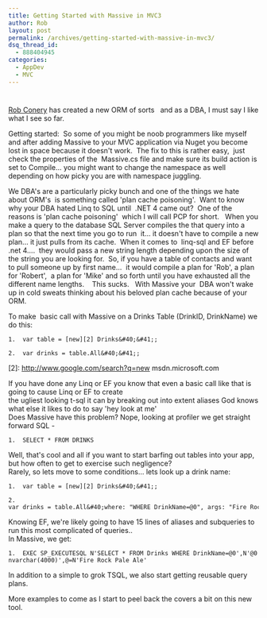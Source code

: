 ```yaml
---
title: Getting Started with Massive in MVC3
author: Rob
layout: post
permalink: /archives/getting-started-with-massive-in-mvc3/
dsq_thread_id:
  - 888404945
categories:
  - AppDev
  - MVC
---
```

# 

[Rob Conery][1] has created a new ORM of sorts   and as a DBA, I must say I like what I see so far.

 [1]: http://blog.wekeroad.com/

Getting started:  So some of you might be noob programmers like myself and after adding Massive to your MVC application via Nuget you become lost in space because it doesn't work.  The fix to this is rather easy,  just check the properties of the  Massive.cs file and make sure its build action is set to Compile... you might want to change the namespace as well depending on how picky you are with namespace juggling.

We DBA's are a particularly picky bunch and one of the things we hate about ORM's  is something called 'plan cache poisoning'.  Want to know why your DBA hated Linq to SQL until  .NET 4 came out?  One of the reasons is 'plan cache poisoning'  which I will call PCP for short.   When you make a query to the database SQL Server compiles the that query into a plan so that the next time you go to run  it... it doesn't have to compile a new plan... it just pulls from its cache.  When it comes to  linq-sql and EF before  .net 4....  they would pass a new string length depending upon the size of the string you are looking for.  So, if you have a table of contacts and want to pull someone up by first name...  it would compile a plan for 'Rob', a plan for 'Robert',  a plan for 'Mike' and so forth until you have exhausted all the different name lengths.    This sucks.   With Massive your  DBA won't wake up in cold sweats thinking about his beloved plan cache because of your ORM.

To make  basic call with Massive on a Drinks Table (DrinkID, DrinkName) we do this:

    1.  var table = [new][2] Drinks&#40;&#41;;
    
    2.  var drinks = table.All&#40;&#41;;

 [2]: http://www.google.com/search?q=new msdn.microsoft.com

If you have done any Linq or EF you know that even a basic call like that is going to cause Linq or EF to create  
the ugliest looking t-sql it can by breaking out into extent aliases God knows what else it likes to do to say 'hey look at me'  
Does Massive have this problem? Nope, looking at profiler we get straight forward SQL -

    1.  SELECT * FROM DRINKS

Well, that's cool and all if you want to start barfing out tables into your app, but how often to get to exercise such negligence?  
Rarely, so lets move to some conditions... lets look up a drink name:

    1.  var table = [new][2] Drinks&#40;&#41;;
    
    2.  var drinks = table.All&#40;where: "WHERE DrinkName=@0", args: "Fire Rock Pale Ale"&#41;;

Knowing EF, we're likely going to have 15 lines of aliases and subqueries to run this most complicated of queries..  
In Massive, we get:

    1.  EXEC SP_EXECUTESQL N'SELECT * FROM Drinks WHERE DrinkName=@0',N'@0 nvarchar(4000)',@=N'Fire Rock Pale Ale'

In addition to a simple to grok TSQL, we also start getting reusable query plans.

More examples to come as I start to peel back the covers a bit on this new tool.